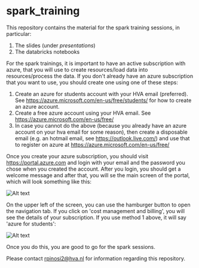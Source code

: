 # spark_training

This repository contains the material for the spark training sessions, in particular:

1. The slides (under *presentations*)
2. The databricks notebooks

For the spark trainings, it is important to have an active subscription with azure, that you will use to create resources/load data into resources/process the data. If you don't already have an azure subscription that you want to use, you should create one using one of these steps:

1. Create an azure for students account with your HVA email (preferred). See https://azure.microsoft.com/en-us/free/students/ for how to create an azure account.
2. Create a free azure account using your HVA email. See https://azure.microsoft.com/en-us/free/
3. In case you cannot do the above (because you already have an azure account on your hva email for some reason), then create a disposable email (e.g. an hotmail email, see https://outlook.live.com/) and use that to register on azure at https://azure.microsoft.com/en-us/free/

Once you create your azure subscription, you should visit https://portal.azure.com and login with your email and the password you chose when you created the account. After you login, you should get a welcome message and after that, you will se the main screen of the portal, which will look something like this:


![Alt text](https://github.com/riccardopinosio/spark_training/blob/master/assets/Screenshot%202020-10-23%20125638.png?sanitize=true)

On the upper left of the screen, you can use the hamburger button to open the navigation tab. If you click on 'cost management and billing', you will see the details of your subscription. If you use method 1 above, it will say 'azure for students':

![Alt text](https://github.com/riccardopinosio/spark_training/blob/master/assets/Screenshot%202020-10-23%20130149.png?sanitize=true)

Once you do this, you are good to go for the spark sessions.


Please contact rpinosi2@hva.nl for information regarding this repository.
